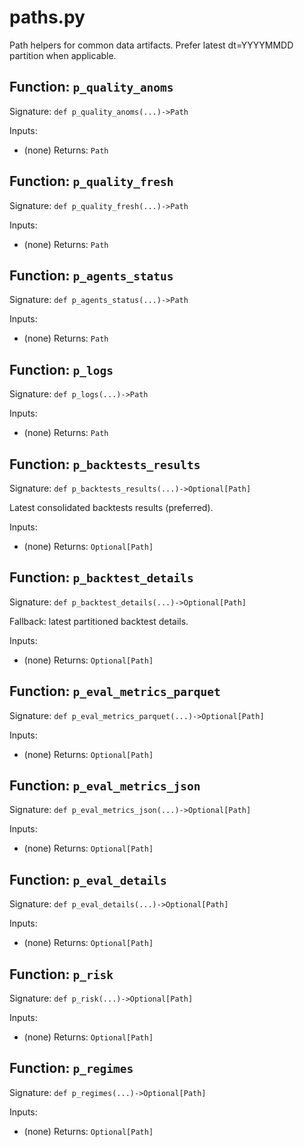 # paths.py

Path helpers for common data artifacts.
Prefer latest dt=YYYYMMDD partition when applicable.

## Function: `p_quality_anoms`

Signature: `def p_quality_anoms(...)->Path`

Inputs:
- (none)
Returns: `Path`

## Function: `p_quality_fresh`

Signature: `def p_quality_fresh(...)->Path`

Inputs:
- (none)
Returns: `Path`

## Function: `p_agents_status`

Signature: `def p_agents_status(...)->Path`

Inputs:
- (none)
Returns: `Path`

## Function: `p_logs`

Signature: `def p_logs(...)->Path`

Inputs:
- (none)
Returns: `Path`

## Function: `p_backtests_results`

Signature: `def p_backtests_results(...)->Optional[Path]`

Latest consolidated backtests results (preferred).

Inputs:
- (none)
Returns: `Optional[Path]`

## Function: `p_backtest_details`

Signature: `def p_backtest_details(...)->Optional[Path]`

Fallback: latest partitioned backtest details.

Inputs:
- (none)
Returns: `Optional[Path]`

## Function: `p_eval_metrics_parquet`

Signature: `def p_eval_metrics_parquet(...)->Optional[Path]`

Inputs:
- (none)
Returns: `Optional[Path]`

## Function: `p_eval_metrics_json`

Signature: `def p_eval_metrics_json(...)->Optional[Path]`

Inputs:
- (none)
Returns: `Optional[Path]`

## Function: `p_eval_details`

Signature: `def p_eval_details(...)->Optional[Path]`

Inputs:
- (none)
Returns: `Optional[Path]`

## Function: `p_risk`

Signature: `def p_risk(...)->Optional[Path]`

Inputs:
- (none)
Returns: `Optional[Path]`

## Function: `p_regimes`

Signature: `def p_regimes(...)->Optional[Path]`

Inputs:
- (none)
Returns: `Optional[Path]`
